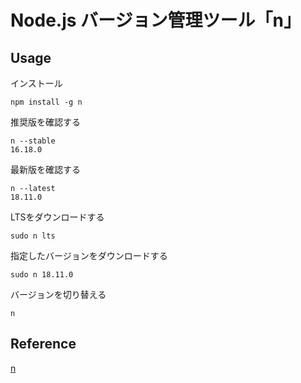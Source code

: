 # Node.js バージョン管理ツール「n」

## Usage
インストール<br>
```
npm install -g n
```

推奨版を確認する<br>
```
n --stable
16.18.0
```

最新版を確認する<br>
```
n --latest
18.11.0
```

LTSをダウンロードする<br>
```
sudo n lts
```

指定したバージョンをダウンロードする<br>
```
sudo n 18.11.0
```

バージョンを切り替える
```
n
```

## Reference
[n](https://github.com/tj/n)
